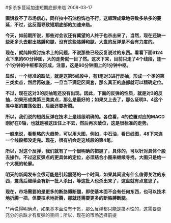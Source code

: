 #多杀多蔓延加速短期底部来临
2008-03-17

**画饼救不了市场信心，同样拉中石油粉饰也不行，这顺理成章地导致多杀多的蔓延，不过，这反而导致短期底部的加速来临。**

**今天，如前期所说，那些对会议还有冀望的人终于也杀出来了，当然，现在还缺一些死多头去献出胳膊和腿，没有这些胳膊和腿，大盘的反弹是不会有力度的。**

**现在，就纯粹探讨技术上的问题，不说那些已经反复说过的东西。看看下面6124点下来的60分钟图，大的走势就一目了然。这次下来，目前只走了4个线段，连一个1分钟的中枢都没形成，注意，这是60分钟图上的1分钟中枢。**

**显然，一个标准的跌法，就是这第5线段中，有1笔对3进行反抽，形成一个类的第三类卖点，然后再破底，一旦当下满足区间套，那么真正的底部就可以精确定位。**

**不过，现在这对3的反抽笔还没有出现。因此，下面的反弹的性质，就是对3的反抽，如果形成类第三类卖点，那么是最好的；如果又上去了，那么证明3、4这个类中枢的震荡依旧，后面还要折腾。**

**所以，我们说的短线反弹在技术上是超级明确的。各位看，4的位置对应的MACD刚好在0轴，也就是被这压住上不去，然后再次破位，这是很标准的走势。**
 


**一般来说，看粗略的大趋势，可以用大图，例如，中石油，看日线图，48下来连一个线段都没走完。现在，很有机会走这线段的第4笔。**

**所以，对这个反弹，我们就有了一个很明确的把握了，具体的，可以针对具体个股去操作。不过这反弹点的更具体的定位，必须结合小图来继续寻找，大图只是给一个大概的轮廓。**

**明天的新闻发布会很可能是引起震荡的一个时间，如果其间没有什么值得关注的东西，震荡后继续会有新一批人杀出，等这批人也杀出来了，这盘就有点意思了。**

**现在，市场需要的是更多的断胳膊断腿，即使基本面不会有任何东西，也可以技术地折腾一把，但要技术地折腾，那就还需要更多的断胳膊断腿。**

**再说得明确点，如果基本面没有干货，那么反弹都只能是技术性的，这需要更充分的杀跌才有反弹的空间；所以，现在的市场选择前提